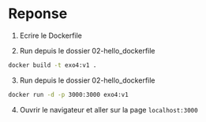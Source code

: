 # Reponse

1. Ecrire le Dockerfile

2. Run depuis le dossier 02-hello_dockerfile
```bash
docker build -t exo4:v1 .
```

3. Run depuis le dossier 02-hello_dockerfile
```bash
docker run -d -p 3000:3000 exo4:v1
```

4. Ouvrir le navigateur et aller sur la page `localhost:3000`